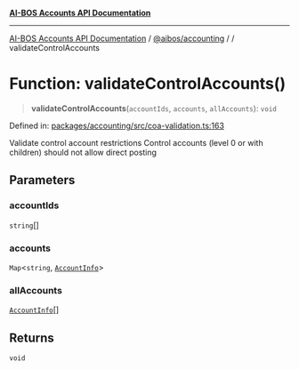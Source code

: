 [**AI-BOS Accounts API Documentation**](../../../README.md)

***

[AI-BOS Accounts API Documentation](../../../README.md) / [@aibos/accounting](../README.md) / [](../README.md) / validateControlAccounts

# Function: validateControlAccounts()

> **validateControlAccounts**(`accountIds`, `accounts`, `allAccounts`): `void`

Defined in: [packages/accounting/src/coa-validation.ts:163](https://github.com/pohlai88/accounts/blob/48103fb36d28b2b9bfb33472b6de2f719773cde9/packages/accounting/src/coa-validation.ts#L163)

Validate control account restrictions
Control accounts (level 0 or with children) should not allow direct posting

## Parameters

### accountIds

`string`[]

### accounts

`Map`\<`string`, [`AccountInfo`](../../db/interfaces/AccountInfo.md)\>

### allAccounts

[`AccountInfo`](../../db/interfaces/AccountInfo.md)[]

## Returns

`void`
